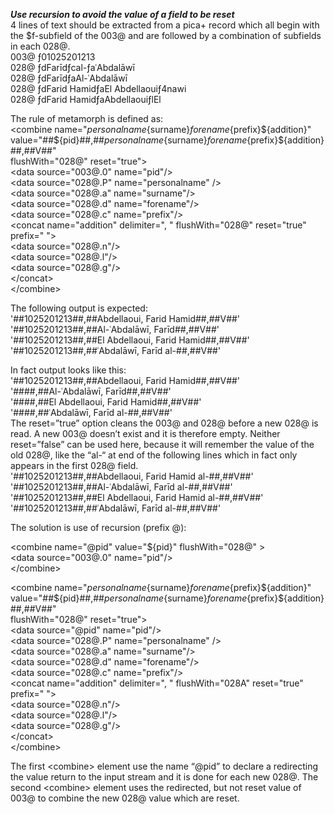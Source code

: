 ***Use recursion to avoid the value of a field to be reset***  
4 lines of text should be extracted from a pica+ record which all begin with the $f-subfield of the 003@  and are followed by a combination of subfields in each 028@.   
003@ ƒ01025201213  
028@ ƒdFarīdƒcal-ƒaʿAbdalāwī  
028@ ƒdFarīdƒaAl-ʿAbdalāwī  
028@ ƒdFarid HamidƒaEl Abdellaouiƒ4nawi  
028@ ƒdFarid HamidƒaAbdellaouiƒlEl  

The rule of metamorph is defined as:  
&lt;combine name="${personalname}${surname}${forename}${prefix}${addition}"  
    value="##${pid}##,##${personalname}${surname}${forename}${prefix}${addition}##,##V##"  
    flushWith="028@" reset="true">  
    &lt;data source="003@.0" name="pid"/>  
    &lt;data source="028@.P" name="personalname" />  
    &lt;data source="028@.a" name="surname"/>  
    &lt;data source="028@.d" name="forename"/>  
    &lt;data source="028@.c" name="prefix"/>  
    &lt;concat name="addition" delimiter=", " flushWith="028@" reset="true" prefix=" ">  
        &lt;data source="028@.n"/>  
        &lt;data source="028@.l"/>  
        &lt;data source="028@.g"/>  
    &lt;/concat>  
&lt;/combine>  

The following output is expected:  
'##1025201213##,##Abdellaoui, Farid Hamid##,##V##'  
'##1025201213##,##Al-ʿAbdalāwī, Farīd##,##V##'  
'##1025201213##,##El Abdellaoui, Farid Hamid##,##V##'  
'##1025201213##,##ʿAbdalāwī, Farīd al-##,##V##'  

In fact output looks like this:  
'##1025201213##,##Abdellaoui, Farid Hamid##,##V##'  
'####,##Al-ʿAbdalāwī, Farīd##,##V##'  
'####,##El Abdellaoui, Farid Hamid##,##V##'  
'####,##ʿAbdalāwī, Farīd al-##,##V##'  
The reset=”true” option cleans the 003@ and 028@ before a new 028@ is read. A new 003@ doesn’t exist and it is therefore empty. Neither reset=”false” can be used here, because it will remember the value of the old 028@, like the “al-“ at end of the following lines which in fact only appears in the first 028@ field.  
'##1025201213##,##Abdellaoui, Farid Hamid al-##,##V##'  
'##1025201213##,##Al-ʿAbdalāwī, Farīd al-##,##V##'  
'##1025201213##,##El Abdellaoui, Farid Hamid al-##,##V##'  
'##1025201213##,##ʿAbdalāwī, Farīd al-##,##V##'  

The solution is use of recursion (prefix @):

&lt;combine name="@pid" value="${pid}" flushWith="028@" >  
	&lt;data source="003@.0" name="pid"/>  
&lt;/combine>  

&lt;combine name="${personalname}${surname}${forename}${prefix}${addition}"  
	value="##${pid}##,##${personalname}${surname}${forename}${prefix}${addition}##,##V##"  
		flushWith="028@" reset="true">  
	&lt;data source="@pid" name="pid"/>  
	&lt;data source="028@.P" name="personalname" />  
   	&lt;data source="028@.a" name="surname"/>  
	&lt;data source="028@.d" name="forename"/>  
	&lt;data source="028@.c" name="prefix"/>  
	&lt;concat name="addition" delimiter=", " flushWith="028A" reset="true" prefix=" ">  
		&lt;data source="028@.n"/>  
		&lt;data source="028@.l"/>  
		&lt;data source="028@.g"/>  
	&lt;/concat>  
&lt;/combine>  

The first &lt;combine> element use the name “@pid” to declare a redirecting the value return to the input stream and it is done for each new 028@. The second &lt;combine> element uses the redirected, but not reset value of 003@ to combine the new 028@ value which are reset. 

